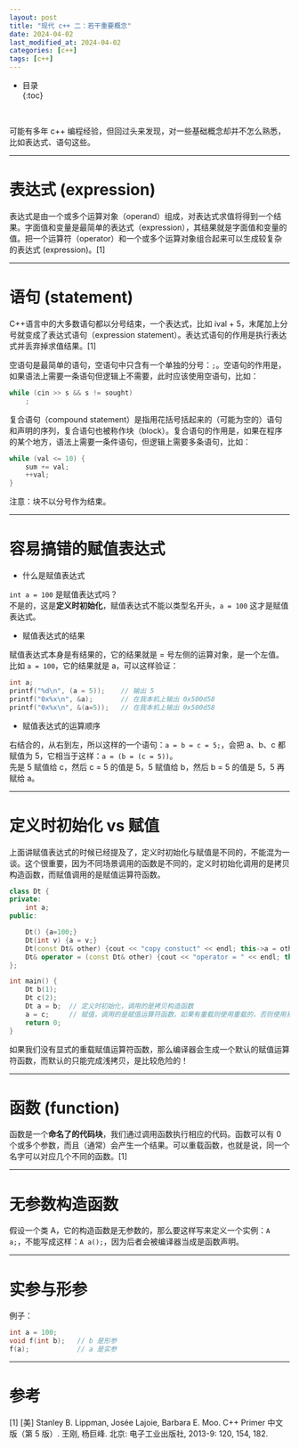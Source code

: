 ```yaml
---
layout: post
title: "现代 c++ 二：若干重要概念"
date: 2024-04-02
last_modified_at: 2024-04-02
categories: [c++]
tags: [c++]
---
```


* 目录  
{:toc}
<br/>

可能有多年 c++ 编程经验，但回过头来发现，对一些基础概念却并不怎么熟悉，比如表达式、语句这些。   

---

# 表达式 (expression)

表达式是由一个或多个运算对象（operand）组成，对表达式求值将得到一个结果。字面值和变量是最简单的表达式（expression），其结果就是字面值和变量的值。把一个运算符（operator）和一个或多个运算对象组合起来可以生成较复杂的表达式 (expression)。[1]   

---

# 语句 (statement)

C++语言中的大多数语句都以分号结束，一个表达式，比如 ival + 5，末尾加上分号就变成了表达式语句（expression statement）。表达式语句的作用是执行表达式并丢弃掉求值结果。[1]   

空语句是最简单的语句，空语句中只含有一个单独的分号：`;`。空语句的作用是，如果语法上需要一条语句但逻辑上不需要，此时应该使用空语句，比如：  

```cpp
while (cin >> s && s != sought)
    ;
```

复合语句（compound statement）是指用花括号括起来的（可能为空的）语句和声明的序列，复合语句也被称作块（block）。复合语句的作用是，如果在程序的某个地方，语法上需要一条件语句，但逻辑上需要多条语句，比如：  

```cpp
while (val <= 10) {
    sum += val;
    ++val;
}
```

注意：块不以分号作为结束。  

---

# 容易搞错的赋值表达式

* 什么是赋值表达式       

`int a = 100` 是赋值表达式吗？   
不是的，这是**定义时初始化**，赋值表达式不能以类型名开头，`a = 100` 这才是赋值表达式。   

* 赋值表达式的结果    

赋值表达式本身是有结果的，它的结果就是 = 号左侧的运算对象，是一个左值。比如 `a = 100`，它的结果就是 a，可以这样验证：   

```cpp
int a;
printf("%d\n", (a = 5));    // 输出 5
printf("0x%x\n", &a);       // 在我本机上输出 0x500d58
printf("0x%x\n", &(a=5));   // 在我本机上输出 0x500d58
```

* 赋值表达式的运算顺序   

右结合的，从右到左，所以这样的一个语句：`a = b = c = 5;`，会把 a、b、c 都赋值为 5，它相当于这样：`a = (b = (c = 5))`。     
先是 5 赋值给 c，然后 c = 5 的值是 5，5 赋值给 b，然后 b = 5 的值是 5，5 再赋给 a。    

---

# 定义时初始化 vs 赋值

上面讲赋值表达式的时候已经提及了，定义时初始化与赋值是不同的，不能混为一谈。这个很重要，因为不同场景调用的函数是不同的，定义时初始化调用的是拷贝构造函数，而赋值调用的是赋值运算符函数。    

```cpp
class Dt {
private:
    int a;
public:

    Dt() {a=100;}
    Dt(int v) {a = v;}
    Dt(const Dt& other) {cout << "copy constuct" << endl; this->a = other.a;}  // 拷贝构造函数
    Dt& operator = (const Dt& other) {cout << "operator = " << endl; this->a = other.a;} // 赋值运算符函数
};

int main() {
    Dt b(1);
    Dt c(2);
    Dt a = b;  // 定义时初始化，调用的是拷贝构造函数
    a = c;     // 赋值，调用的是赋值运算符函数，如果有重载则使用重载的，否则使用系统默认生成的（只会做浅拷贝）
    return 0;
}
```

如果我们没有显式的重载赋值运算符函数，那么编译器会生成一个默认的赋值运算符函数，而默认的只能完成浅拷贝，是比较危险的！   
 
---

# 函数 (function)

函数是一个**命名了的代码块**，我们通过调用函数执行相应的代码。函数可以有 0 个或多个参数，而且（通常）会产生一个结果。可以重载函数，也就是说，同一个名字可以对应几个不同的函数。[1]     

---

# 无参数构造函数

假设一个类 A，它的构造函数是无参数的，那么要这样写来定义一个实例：`A a;`，不能写成这样：`A a();`，因为后者会被编译器当成是函数声明。   

---

# 实参与形参

例子：

```cpp
int a = 100;     
void f(int b);   // b 是形参
f(a);            // a 是实参
```

---

# 参考

[1] [美] Stanley B. Lippman, Josée Lajoie, Barbara E. Moo. C++ Primer 中文版（第 5 版）. 王刚, 杨巨峰. 北京: 电子工业出版社, 2013-9: 120, 154, 182.   

